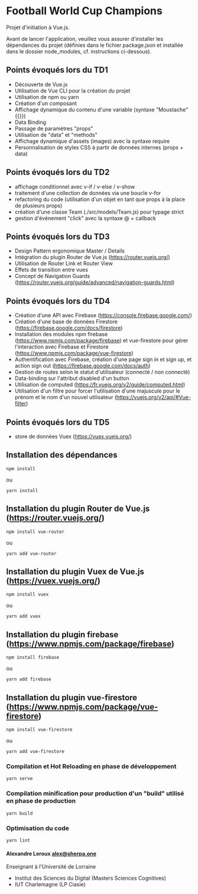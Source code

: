 # Football World Cup Champions

Projet d'initiation à Vue.js.

Avant de lancer l'application, veuillez vous assurer d'installer les dépendances du projet (définies dans le fichier package.json et installée dans le dossier node_modules, cf. instructions ci-dessous).

## Points évoqués lors du TD1

- Découverte de Vue.js
- Utilisation de Vue CLI pour la création du projet
- Utilisation de npm ou yarn
- Création d'un composant
- Affichage dynamique du contenu d'une variable (syntaxe "Moustache" {{}})
- Data Binding
- Passage de paramètres "props"
- Utilisation de "data" et "methods"
- Affichage dynamique d'assets (images) avec la syntaxe require
- Personnalisation de styles CSS à partir de données internes (props + data)

## Points évoqués lors du TD2

- affichage conditionnel avec v-if / v-else / v-show
- traitement d'une collection de données via une boucle v-for
- refactoring du code (utilisation d'un objet en tant que props à la place de plusieurs props)
- création d'une classe Team (./src/models/Team.js) pour typage strict
- gestion d'événement "click" avec la syntaxe @ + callback

## Points évoqués lors du TD3

- Design Pattern ergonomique Master / Details
- Intégration du plugin Router de Vue.js (https://router.vuejs.org/)
- Utilisation de Router Link et Router View
- Effets de transition entre vues
- Concept de Navigation Guards (https://router.vuejs.org/guide/advanced/navigation-guards.html)

## Points évoqués lors du TD4

- Création d'une API avec Firebase (https://console.firebase.google.com/)
- Création d'une base de données Firestore (https://firebase.google.com/docs/firestore)
- Installation des modules npm firebase (https://www.npmjs.com/package/firebase) et vue-firestore pour gérer l'interaction avec Firebase et Firestore (https://www.npmjs.com/package/vue-firestore)
- Authentification avec Firebase, création d'une page sign in et sign up, et action sign out (https://firebase.google.com/docs/auth)
- Gestion de routes selon le statut d'utilisateur (connecté / non connecté)
- Data-binding sur l'attribut disabled d'un button
- Utilisation de computed (https://fr.vuejs.org/v2/guide/computed.html)
- Utilisation d'un filtre pour forcer l'utilisation d'une majuscule pour le prénom et le nom d'un nouvel utilisateur (https://vuejs.org/v2/api/#Vue-filter)

## Points évoqués lors du TD5

- store de données Vuex (https://vuex.vuejs.org/)

## Installation des dépendances

```
npm install
```

ou

```
yarn install
```

## Installation du plugin Router de Vue.js (https://router.vuejs.org/)

`npm install vue-router`

ou

`yarn add vue-router`

## Installation du plugin Vuex de Vue.js (https://vuex.vuejs.org/)

`npm install vuex`

ou

`yarn add vuex`

## Installation du plugin firebase (https://www.npmjs.com/package/firebase)

`npm install firebase`

ou

`yarn add firebase`

## Installation du plugin vue-firestore (https://www.npmjs.com/package/vue-firestore)

`npm install vue-firestore`

ou

`yarn add vue-firestore`

### Compilation et Hot Reloading en phase de développement

```
yarn serve
```

### Compilation minification pour production d'un "build" utilisé en phase de production

```
yarn build
```

### Optimisation du code

```
yarn lint
```

#### Alexandre Leroux <alex@sherpa.one>

Enseignant à l'Université de Lorraine

- Institut des Sciences du Digital (Masters Sciences Cognitives)
- IUT Charlemagne (LP Ciasie)
